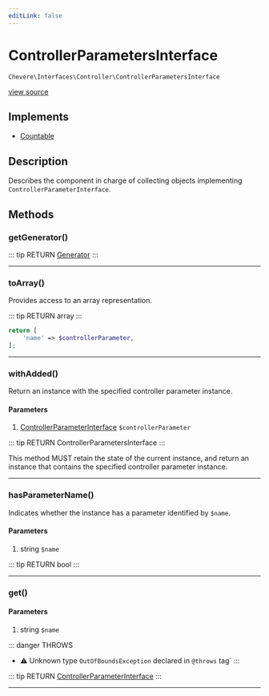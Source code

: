 ```yaml
---
editLink: false
---
```


# ControllerParametersInterface

`Chevere\Interfaces\Controller\ControllerParametersInterface`

[view source](https://github.com/chevere/chevere/blob/master/interfaces/Controller/ControllerParametersInterface.php)

## Implements

- [Countable](https://www.php.net/manual/class.countable)

## Description

Describes the component in charge of collecting objects implementing `ControllerParameterInterface`.

## Methods

### getGenerator()

::: tip RETURN
[Generator](https://www.php.net/manual/class.generator)
:::

---

### toArray()

Provides access to an array representation.

::: tip RETURN
array
:::

```php
return [
    'name' => $controllerParameter,
];
```

---

### withAdded()

Return an instance with the specified controller parameter instance.

#### Parameters

1. [ControllerParameterInterface](./ControllerParameterInterface.md) `$controllerParameter`

::: tip RETURN
ControllerParametersInterface
:::

This method MUST retain the state of the current instance, and return
an instance that contains the specified controller parameter instance.

---

### hasParameterName()

Indicates whether the instance has a parameter identified by `$name`.

#### Parameters

1. string `$name`

::: tip RETURN
bool
:::

---

### get()

#### Parameters

1. string `$name`

::: danger THROWS
- ⚠ Unknown type `OutOfBoundsException` declared in `@throws` tag`
:::

::: tip RETURN
[ControllerParameterInterface](./ControllerParameterInterface.md)
:::

---
